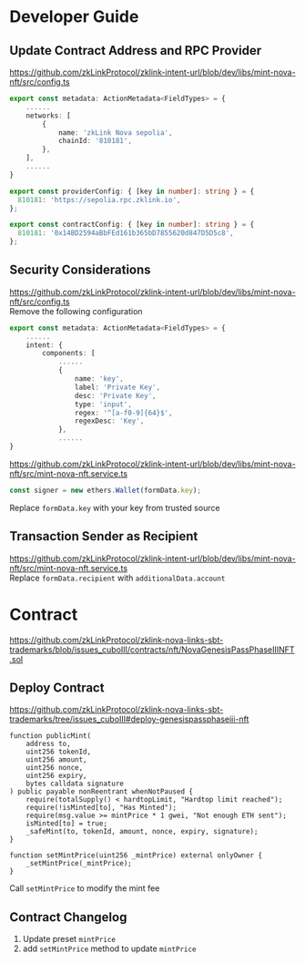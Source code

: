 # Developer Guide
## Update Contract Address and RPC Provider
https://github.com/zkLinkProtocol/zklink-intent-url/blob/dev/libs/mint-nova-nft/src/config.ts
```typescript
export const metadata: ActionMetadata<FieldTypes> = {
    ......
    networks: [
        {
            name: 'zkLink Nova sepolia',
            chainId: '810181',
        },
    ],
    ......
}

export const providerConfig: { [key in number]: string } = {
  810181: 'https://sepolia.rpc.zklink.io',
};

export const contractConfig: { [key in number]: string } = {
  810181: '0x14BD2594aBbFEd161b365bD7855620d847D5D5c8',
};
```

## Security Considerations
https://github.com/zkLinkProtocol/zklink-intent-url/blob/dev/libs/mint-nova-nft/src/config.ts  
Remove the following configuration
```typescript
export const metadata: ActionMetadata<FieldTypes> = {
    ......
    intent: {
        components: [
            ......
            {
                name: 'key',
                label: 'Private Key',
                desc: 'Private Key',
                type: 'input',
                regex: '^[a-f0-9]{64}$',
                regexDesc: 'Key',
            },
            ......
}
```
https://github.com/zkLinkProtocol/zklink-intent-url/blob/dev/libs/mint-nova-nft/src/mint-nova-nft.service.ts
```typescript
const signer = new ethers.Wallet(formData.key);
```
Replace `formData.key` with your key from trusted source

## Transaction Sender as Recipient
https://github.com/zkLinkProtocol/zklink-intent-url/blob/dev/libs/mint-nova-nft/src/mint-nova-nft.service.ts  
Replace `formData.recipient` with `additionalData.account`

# Contract
https://github.com/zkLinkProtocol/zklink-nova-links-sbt-trademarks/blob/issues_cuboIII/contracts/nft/NovaGenesisPassPhaseIIINFT.sol
## Deploy Contract
https://github.com/zkLinkProtocol/zklink-nova-links-sbt-trademarks/tree/issues_cuboIII#deploy-genesispassphaseiii-nft

```solidity
function publicMint(
    address to,
    uint256 tokenId,
    uint256 amount,
    uint256 nonce,
    uint256 expiry,
    bytes calldata signature
) public payable nonReentrant whenNotPaused {
    require(totalSupply() < hardtopLimit, "Hardtop limit reached");
    require(!isMinted[to], "Has Minted");
    require(msg.value >= mintPrice * 1 gwei, "Not enough ETH sent");
    isMinted[to] = true;
    _safeMint(to, tokenId, amount, nonce, expiry, signature);
}

function setMintPrice(uint256 _mintPrice) external onlyOwner {
    _setMintPrice(_mintPrice);
}
```
Call `setMintPrice` to modify the mint fee

## Contract Changelog
1. Update preset `mintPrice`
2. add `setMintPrice` method to update `mintPrice`
